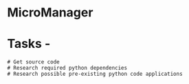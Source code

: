 # MicroManager

# Tasks -
    # Get source code
    # Research required python dependencies
    # Research possible pre-existing python code applications